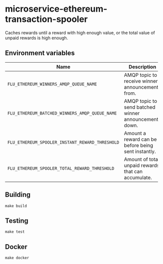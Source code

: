 
# microservice-ethereum-transaction-spooler

Caches rewards until a reward with high enough value, or the total value
of unpaid rewards is high enough.

## Environment variables

|                       Name                       |                           Description
|--------------------------------------------------|------------------------------------------------------------|
| `FLU_ETHEREUM_WINNERS_AMQP_QUEUE_NAME`           | AMQP topic to receive winner announcements from.           |
| `FLU_ETHEREUM_BATCHED_WINNERS_AMQP_QUEUE_NAME`   | AMQP topic to send batched winner announcements down.      |
| `FLU_ETHEREUM_SPOOLER_INSTANT_REWARD_THRESHOLD` | Amount a reward can be before being sent instantly.        |
| `FLU_ETHEREUM_SPOOLER_TOTAL_REWARD_THRESHOLD`   | Amount of total unpaid rewards that can accumulate.        |

## Building

    make build

## Testing

    make test

## Docker

    make docker
